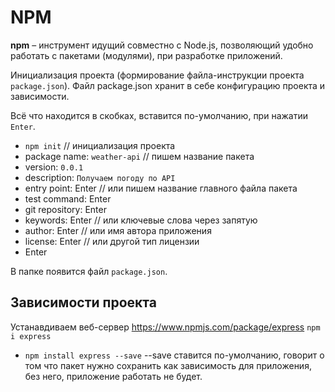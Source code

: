 # NPM
**npm** &ndash; инструмент идущий совместно с Node.js, позволяющий удобно работать с пакетами (модулями), при разработке приложений.

Инициализация проекта (формирование файла-инструкции проекта `package.json`). Файл package.json хранит в себе конфигурацию проекта и зависимости.

Всё что находится в скобках, вставится по-умолчанию, при нажатии `Enter`.
* `npm init` // инициализация проекта
* package name: `weather-api` // пишем название пакета
* version: `0.0.1`
* description: `Получаем погоду по API`
* entry point: Enter // или пишем название главного файла пакета
* test command: Enter
* git repository: Enter
* keywords: Enter // или ключевые слова через запятую
* author: Enter // или имя автора приложения
* license: Enter // или другой тип лицензии
* Enter

В папке появится файл `package.json`.

## Зависимости проекта
Устанавдиваем веб-сервер https://www.npmjs.com/package/express `npm i express`
* `npm install express --save` --save ставится по-умолчанию, говорит о том что пакет нужно сохранить как зависимость для приложения, без него, приложение работать не будет.

